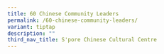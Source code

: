 ```yaml
---
title: 60 Chinese Community Leaders
permalink: /60-chinese-community-leaders/
variant: tiptap
description: ""
third_nav_title: S'pore Chinese Cultural Centre
---
```

